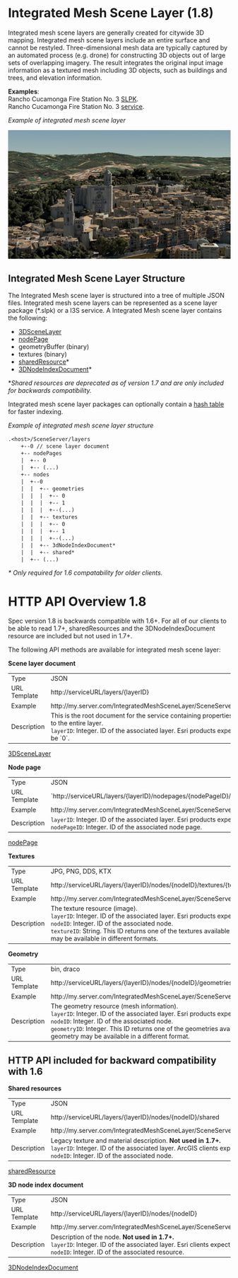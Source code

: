 # Integrated Mesh Scene Layer (1.8)

Integrated mesh scene layers are generally created for citywide 3D mapping.  Integrated mesh scene layers include an entire surface and cannot be restyled.  Three-dimensional mesh data are typically captured by an automated process (e.g. drone) for constructing 3D objects out of large sets of overlapping imagery. The result integrates the original input image information as a textured mesh including 3D objects, such as buildings and trees, and elevation information.
 
**Examples**:<br />
Rancho Cucamonga Fire Station No. 3 [SLPK](https://3dcities.maps.arcgis.com/home/item.html?id=95a427c7a6ec4789b03c1a177366b54c). <br />
Rancho Cucamonga Fire Station No. 3 [service](https://3dcities.maps.arcgis.com/home/item.html?id=01eff699c8404a27a65e0877201136b4). <br />

*Example of integrated mesh scene layer*

![Integrated Mesh Scene Layer](../img/IM.PNG)

## Integrated Mesh Scene Layer Structure
The Integrated Mesh scene layer is structured into a tree of multiple JSON files. Integrated mesh scene layers can be represented as a scene layer package (*.slpk) or a I3S service. A Integrated Mesh scene layer contains the following:

- [3DSceneLayer](3DSceneLayer.cmn.md)
- [nodePage](nodePage.cmn.md)
- geometryBuffer (binary)
- textures (binary)
- [sharedResource](sharedResource.cmn.md)*
- [3DNodeIndexDocument](3DNodeIndexDocument.cmn.md)*

**Shared resources are deprecated as of version 1.7 and are only included for backwards compatibility.*

Integrated mesh scene layer packages can optionally contain a [hash table](slpk_hashtable.cmn.md) for faster indexing. 

*Example of integrated mesh scene layer structure*

```
.<host>/SceneServer/layers
	+--0 // scene layer document
	+-- nodePages
	|  +-- 0
	|  +-- (...)
	+-- nodes
	|  +--0
	|  |  +-- geometries
	|  |  |  +-- 0
	|  |  |  +-- 1
	|  |  |  +--(...)
	|  |  +-- textures
	|  |  |  +-- 0
	|  |  |  +-- 1
	|  |  |  +--(...)
	|  |  +-- 3dNodeIndexDocument*
	|  |  +-- shared* 
    |  +-- (...)

```
_* Only required for 1.6 compatability for older clients._ <br />

# HTTP API Overview 1.8

Spec version 1.8 is backwards compatible with 1.6+.  For all of our clients to be able to read 1.7+, sharedResources and the 3DNodeIndexDocument resource are included but not used in 1.7+.

The following API methods are available for integrated mesh scene layer:

**Scene layer document**

<table>
<tr>
    <td>Type</td>
    <td>JSON</td>
</tr>
<tr>
    <td>URL Template</td>
    <td>http://serviceURL/layers/{layerID}</td>
</tr>
<tr>
    <td>Example</td>
    <td>http://my.server.com/IntegratedMeshSceneLayer/SceneServer/layers/0</td>
</tr>
<tr>
    <td>Description</td>
    <td>This is the root document for the service containing properties common to the entire layer. <br/>
    <code>layerID</code>: Integer. ID of the associated layer. Esri products expect this to be `0`.</td>
</tr>
</table>

[3DSceneLayer](3DSceneLayer.cmn.md)

**Node page** <br />

<table>
<tr>
    <td>Type</td>
    <td>JSON</td>
</tr>
<tr>
    <td>URL Template</td>
    <td>`http://serviceURL/layers/{layerID}/nodepages/{nodePageID}/`</td>
</tr>
<tr>
    <td>Example</td>
    <td>http://my.server.com/IntegratedMeshSceneLayer/SceneServer/layers/0/nodepages/1</td>
</tr>
<tr>
    <td>Description</td>
    <td><code>layerID</code>: Integer. ID of the associated layer. Esri products expect this to be `0`. <br>
    <code>nodePageID</code>: Integer. ID of the associated node page.</td>
</tr>
</table>

[nodePage](nodePage.cmn.md)

**Textures**
<table>
<tr>
    <td>Type</td>
    <td>JPG, PNG, DDS, KTX </td>
</tr>
<tr>
    <td>URL Template</td>
    <td>http://serviceURL/layers/{layerID}/nodes/{nodeID}/textures/{texture ID}</td>
</tr>
<tr>
    <td>Example</td>
    <td>http://my.server.com/IntegratedMeshSceneLayer/SceneServer/layers/0/nodes/9/textures/0_0_1
 </td>
</tr>
<tr>
    <td>Description</td>
    <td>The texture resource (image). <br/>
    <code>layerID</code>: Integer. ID of the associated layer. Esri products expect this to be `0`. <br/>
    <code>nodeID</code>: Integer. ID of the associated node. <br/>
    <code>textureID</code>: String. This ID returns one of the textures available for this node. The same texture may be available in different formats.</td>
</tr>
</table>

**Geometry**
<table>
<tr>
    <td>Type</td>
    <td>bin, draco</td>
</tr>
<tr>
    <td>URL Template</td>
    <td>http://serviceURL/layers/{layerID}/nodes/{nodeID}/geometries/{geometry ID}</td>
</tr>
<tr>
    <td>Example</td>
    <td>http://my.server.com/IntegratedMeshSceneLayer/SceneServer/layers/0/nodes/9/geometries/1  </td>
</tr>
<tr>
    <td>Description</td>
    <td>The geometry resource (mesh information). <br/>
    <code>layerID</code>: Integer. ID of the associated layer. Esri products expect this to be `0`. <br/>
    <code>nodeID</code>: Integer. ID of the associated node. <br/>
    <code>geometryID</code>: Integer. This ID returns one of the geometries available for this node. The same geometry may be available in a different format. </td>
</tr>
</table>

## HTTP API included for backward compatibility with 1.6

**Shared resources**
<table>
<tr>
    <td>Type</td>
    <td>JSON</td>
</tr>
<tr>
    <td>URL Template</td>
    <td>http://serviceURL/layers/{layerID}/nodes/{nodeID}/shared</td>
</tr>
<tr>
    <td>Example</td>
    <td>http://my.server.com/IntegratedMeshSceneLayer/SceneServer/layers/0/nodes/9/shared  </td>
</tr>
<tr>
    <td>Description</td>
    <td>Legacy texture and material description. <strong>Not used in 1.7+.</strong> <br/>
    <code>layerID</code>: Integer. ID of the associated layer. ArcGIS clients expect this to be `0`. <br/>
    <code>nodeID</code>: Integer. ID of the associated node.  </td>
</tr>
</table>

[sharedResource](sharedResource.cmn.md)

**3D node index document**

<table>
<tr>
    <td>Type</td>
    <td>JSON</td>
</tr>
<tr>
    <td>URL Template</td>
    <td>http://serviceURL/layers/{layerID}/nodes/{nodeID}</td>
</tr>
<tr>
    <td>Example</td>
    <td>http://my.server.com/IntegratedMeshSceneLayer/SceneServer/layers/0/nodes/9</td>
</tr>
<tr>
    <td>Description</td>
    <td>Description of the node. <strong>Not used in 1.7+.</strong> <br/>
    <code>layerID</code>: Integer. ID of the associated layer. Esri clients expect this to be `0`. <br/>
    <code>nodeID</code>: Integer. ID of the associated resource.</td>
</tr>
</table>

[3DNodeIndexDocument](3DNodeIndexDocument.cmn.md)
